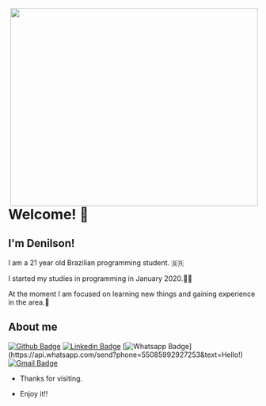 
<img align="right" width="500" height="400" src=https://i.pinimg.com/originals/29/89/dd/2989dde3aadd54c8e1998ba193bc2fbf.gif>

# Welcome! :pushpin:	

## I'm Denilson!

 I am a 21 year old Brazilian programming student. :brazil:	

 I started my studies in programming in January 2020.:student:	

 At the moment I am focused on learning new things and gaining experience in the area.:dart:	


## About me 
[![Github Badge](https://img.shields.io/badge/-Github-000?style=flat-square&logo=Github&logoColor=white&link=https://github.com/DenilsonRabelo)](https://github.com/DenilsonRabelo)
[![Linkedin Badge](https://img.shields.io/badge/-LinkedIn-blue?style=flat-square&logo=Linkedin&logoColor=white&link=link_do_seu_perfil_no_linkedin)](link_do_seu_perfil_no_linkedin)
[![Whatsapp Badge](https://img.shields.io/badge/-Whatsapp-4CA143?style=flat-square&labelColor=4CA143&logo=whatsapp&logoColor=white&link=https://api.whatsapp.com/send?phone=55085992927253=Hello!)](https://api.whatsapp.com/send?phone=55085992927253&text=Hello!)
[![Gmail Badge](https://img.shields.io/badge/-Gmail-c14438?style=flat-square&logo=Gmail&logoColor=white&link=mailto:denilsonrabelo.dev@gmail.com)](mailto=denilsonrabelo.dev@gmail.com)

- Thanks for visiting. 

- Enjoy it!!
